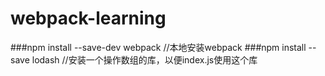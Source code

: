 # webpack-learning
###npm install --save-dev webpack    //本地安装webpack
###npm install --save lodash   //安装一个操作数组的库，以便index.js使用这个库
